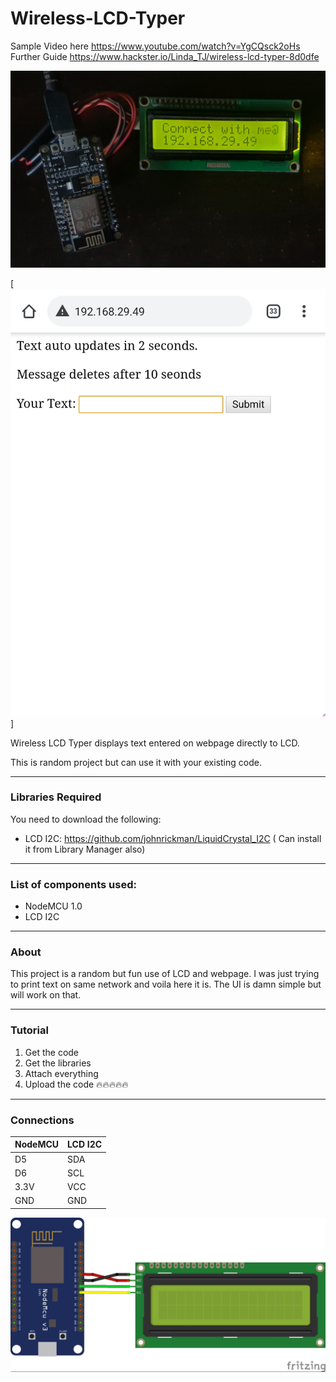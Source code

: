 # Wireless-LCD-Typer

Sample Video here https://www.youtube.com/watch?v=YgCQsck2oHs 
Further Guide https://www.hackster.io/Linda_TJ/wireless-lcd-typer-8d0dfe

[![PIC1](https://raw.githubusercontent.com/sam-tj/Wireless-LCD-Typer/main/sample-image-1.jpg)](https://www.youtube.com/watch?v=YgCQsck2oHs )

[![PIC2](https://raw.githubusercontent.com/sam-tj/Wireless-LCD-Typer/main/interface.jpg)]

Wireless LCD Typer displays text entered on webpage directly to LCD. 

This is random project but can use it with your existing code.

------------

### Libraries Required

You need to download the following:

- LCD I2C: https://github.com/johnrickman/LiquidCrystal_I2C ( Can install it from Library Manager also)

------------

### List of components used:
- NodeMCU 1.0
- LCD I2C

------------

### About
This project is a random but fun use of LCD and webpage. I was just trying to print text on same network and voila here it is. The UI is damn simple but will work on that.

------------
### Tutorial
1. Get the code
2. Get the libraries
3. Attach everything
4. Upload the code
	🔥🔥🔥🔥🔥

------------

### Connections
|  NodeMCU  |  LCD I2C  |
|  ------------ |  ------------ |
|  D5  |  SDA  |
|  D6  |  SCL  |
|  3.3V  |  VCC  |
|  GND  |  GND  |

![Connections](https://raw.githubusercontent.com/sam-tj/IOT-Digital-Clock/master/connections.jpg "Connections")
